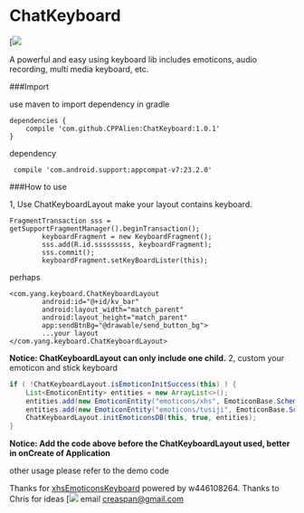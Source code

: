  

# ChatKeyboard

[![](https://github.com/yangchaojiang/ChatKeyboard-master) 

A powerful and easy using keyboard lib includes emoticons, audio recording, multi media keyboard, etc.
 

###Import

use maven to import dependency in gradle

```
dependencies {
    compile 'com.github.CPPAlien:ChatKeyboard:1.0.1'
}
```


dependency
```
 compile 'com.android.support:appcompat-v7:23.2.0'
```

###How to use

1, Use ChatKeyboardLayout make your layout contains keyboard.
 
```
FragmentTransaction sss = getSupportFragmentManager().beginTransaction();
        keyboardFragment = new KeyboardFragment();
        sss.add(R.id.sssssssss, keyboardFragment);
        sss.commit();
        keyboardFragment.setKeyBoardLister(this);
```
perhaps
```
<com.yang.keyboard.ChatKeyboardLayout
        android:id="@+id/kv_bar"
        android:layout_width="match_parent"
        android:layout_height="match_parent"
        app:sendBtnBg="@drawable/send_button_bg">
        ...your layout
</com.yang.keyboard.ChatKeyboardLayout>
```

**Notice: ChatKeyboardLayout can only include one child.**
2, custom your emoticon and stick keyboard
```java
if ( !ChatKeyboardLayout.isEmoticonInitSuccess(this) ) {
	List<EmoticonEntity> entities = new ArrayList<>();
	entities.add(new EmoticonEntity("emoticons/xhs", EmoticonBase.Scheme.ASSETS));
	entities.add(new EmoticonEntity("emoticons/tusiji", EmoticonBase.Scheme.ASSETS));
	ChatKeyboardLayout.initEmoticonsDB(this, true, entities);
}
```
**Notice: Add the code above before the ChatKeyboardLayout used, better in onCreate of Application**

other usage
please refer to the demo code

Thanks for [xhsEmoticonsKeyboard](https://github.com/w446108264/XhsEmoticonsKeyboard) powered by w446108264.
Thanks to Chris for ideas   [![](https://github.com/CPPAlien)  email creaspan@gmail.com
